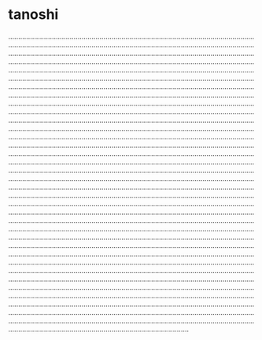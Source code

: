 # tanoshi
...............................................................................................................................................................................................................................................................................................................................................................................................................................................................................................................................................................................................................................................................................................................................................................................................................................................................................................................................................................................................................................................................................................................................................................................................................................................................................................................................................................................................................................................................................................................................................................................................................................................................................................................................................................................................................................................................................................................................................................................................................................................................................................................................................................................................................................................................................................................................................................................................................................................................................................................................................................................................................................................................................................................................................................................................................................................................................................................................................................................................................................................................................................................................................................................................................................................................................................................................................................................................................................................................................................................................................................................................................................................................................................................................................................................................................................................................................................................................................................................................................................................................................................................................................................................................................................................................................................................................................................................................................................................................................................................................................................................................................